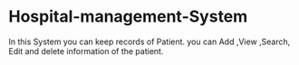 # Hospital-management-System
In this System you can keep records of Patient.  you can Add ,View ,Search, Edit and delete information of the patient.
